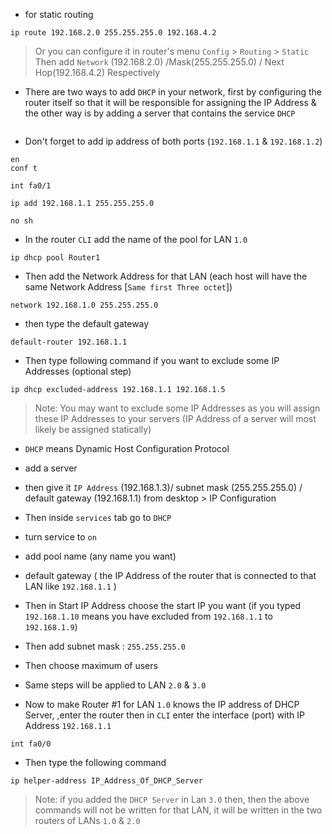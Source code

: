 
- for static routing 
````
ip route 192.168.2.0 255.255.255.0 192.168.4.2
````
> Or you can configure it in router's menu `Config` > `Routing` > `Static` <br>
> Then add `Network` (192.168.2.0) /Mask(255.255.255.0) / Next Hop(192.168.4.2) Respectively





- There are two ways to add `DHCP` in your network, first by configuring 
the router itself so that it will be responsible for assigning the IP Address
& the other way is by adding a server that contains the service `DHCP`



<img src="">

- Don't forget to add ip address of both ports (`192.168.1.1` & `192.168.1.2`)
````
en
conf t
````

````
int fa0/1
````

````
ip add 192.168.1.1 255.255.255.0
````

````
no sh
````

- In the router `CLI` add the name of the pool for LAN `1.0`
````
ip dhcp pool Router1
````

- Then add the Network Address for that LAN (each host will have the same Network Address [`Same first Three octet`])
````
network 192.168.1.0 255.255.255.0
````

- then type the default gateway 
````
default-router 192.168.1.1
````

- Then type following command if you want to exclude some IP Addresses (optional step)
````
ip dhcp excluded-address 192.168.1.1 192.168.1.5 
````
> Note: You may want to exclude some IP Addresses as you will assign these IP Addresses to your servers (IP Address of a server will most likely be assigned statically)








- `DHCP` means Dynamic Host Configuration Protocol

- add a server
- then give it `IP Address` (192.168.1.3)/ subnet mask (255.255.255.0) / default gateway (192.168.1.1)
from desktop > IP Configuration

- Then inside `services` tab go to `DHCP`
- turn service to `on`
- add pool name (any name you want)
- default gateway ( the IP Address of the router that is connected to that LAN like `192.168.1.1` )
- Then in Start IP Address choose the start IP you want (if you typed `192.168.1.10` means you have excluded from `192.168.1.1` to `192.168.1.9`) 
- Then add subnet mask : `255.255.255.0`
- Then choose maximum of users


- Same steps will be applied to LAN `2.0` & `3.0`


- Now to make Router #1 for LAN `1.0` knows the IP address of DHCP Server,
,enter the router then in `CLI` enter the interface (port) 
with IP Address `192.168.1.1`
````
int fa0/0
````
- Then type the following command
````
ip helper-address IP_Address_Of_DHCP_Server
````
> Note: if you added the `DHCP Server` in Lan `3.0` then,
then the above commands will not be written for that LAN,
it will be written in the two routers of LANs `1.0` & `2.0`
